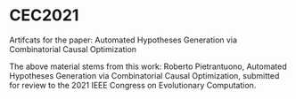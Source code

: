 # CEC2021
Artifcats for the paper: Automated Hypotheses Generation via Combinatorial Causal Optimization

The above material stems from this work: 
Roberto Pietrantuono, Automated Hypotheses Generation via Combinatorial Causal Optimization, submitted for review to the 2021 IEEE Congress on Evolutionary Computation. 
